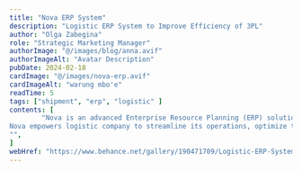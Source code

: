 ```yaml
---
title: "Nova ERP System"
description: "Logistic ERP System to Improve Efficiency of 3PL"
author: "Olga Zabegina"
role: "Strategic Marketing Manager"
authorImage: "@/images/blog/anna.avif"
authorImageAlt: "Avatar Description"
pubDate: 2024-02-18
cardImage: "@/images/nova-erp.avif"
cardImageAlt: "warung mbo'e"
readTime: 5
tags: ["shipment", "erp", "logistic" ]
contents: [
        "Nova is an advanced Enterprise Resource Planning (ERP) solution, a prominent transport and logistics company. This cloud-based Software as a Service (SaaS) platform is meticulously designed to enhance the efficiency of transportation routes, shipment tracking, and warehouse management.
Nova empowers logistic company to streamline its operations, optimize transportation routes, closely track shipments, and effectively manage warehouse operations, all while providing invaluable insights through its comprehensive ERP capabilities.",
"",
]
webHref: "https://www.behance.net/gallery/190471709/Logistic-ERP-System-to-Improve-Efficiency-of-3PL"
---
```

